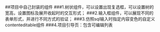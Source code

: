 ##项目中自己封装的组件
###1.树状组件，可以设置出现复选框，可以设置树的宽高，设置图标及展开收起时的交互形式；
###2.输入框组件，可以展现不同的表单形式，并进行不同方式的验证；
###3.仿照sql输入时指定内容变色的自定义contenteditable组件
###4.项目引导页：包含可编辑列表